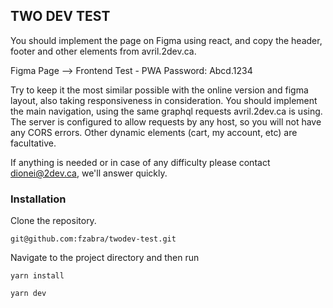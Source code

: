 ## TWO DEV TEST

You should implement the page on Figma using react, and copy the header, footer and other elements from avril.2dev.ca.

Figma Page --> Frontend Test - PWA
Password: Abcd.1234

Try to keep it the most similar possible with the online version and figma layout, also taking responsiveness in consideration.
You should implement the main navigation, using the same graphql requests avril.2dev.ca is using. The server is configured to allow requests by any host, so you will not have any CORS errors. Other dynamic elements (cart, my account, etc) are facultative.

If anything is needed or in case of any difficulty please contact dionei@2dev.ca, we'll answer quickly.


### Installation

Clone the repository.

```
git@github.com:fzabra/twodev-test.git

```

Navigate to the project directory and then run

```
yarn install

yarn dev

```
